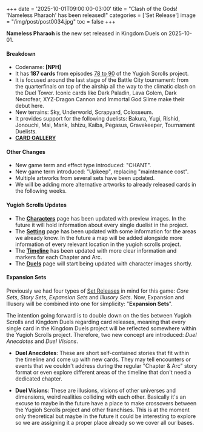 +++
date = '2025-10-01T09:00:00-03:00'
title = "Clash of the Gods! 'Nameless Pharaoh' has been released!"
categories = ['Set Release']
image = "/img/post/post0034.jpg"
toc = false
+++

**Nameless Pharaoh** is the new set released in Kingdom Duels on 2025-10-01.

#### Breakdown

- Codename: **[NPH]**
- It has **187 cards** from episodes [78 to 90](/story/battle-city-arc/) of the Yugioh Scrolls project.
- It is focused around the last stage of the Battle City tournament: from the quarterfinals on top of the airship all the way to the climatic clash on the Duel Tower. Iconic cards like Dark Paladin, Lava Golem, Dark Necrofear, XYZ-Dragon Cannon and Immortal God Slime make their debut here.
- New terrains: Sky, Underworld, Scrapyard, Colosseum.
- It provides support for the following duelists: Bakura, Yugi, Rishid, Jonouchi, Mai, Marik, Ishizu, Kaiba, Pegasus, Gravekeeper, Tournament Duelists.
- [**CARD GALLERY**](/deckbuilder/?search=set%253ANPH)

#### Other Changes

- New game term and effect type introduced: "CHANT".
- New game term introduced: "Upkeep", replacing "maintenance cost".
- Multiple artworks from several sets have been updated.
- We will be adding more alternative artworks to already released cards in the following weeks.

#### Yugioh Scrolls Updates

- The **[Characters](/scrolls/characters/)** page has been updated with preview images. In the future it will hold information about every single duelist in the project.
- The **[Setting](/scrolls/world/)** page has been updated with some information for the areas we already know. In the future a map will be added alongside more information of every relevant location in the yugioh scrolls project.
- The **[Timeline](/scrolls/timeline/)** has been updated with more clear information and markers for each Chapter and Arc.
- The **[Duels](/scrolls/duels/)** page will start being updated with character images shortly.


#### Expansion Sets

Previously we had four types of [Set Releases](/releases/) in mind for this game: *Core Sets*, *Story Sets*, *Expansion Sets* and *Illusory Sets*. Now, Expansion and Illusory will be combined into one for simplicity: "**Expansion Sets**".

The intention going forward is to double down on the ties between Yugioh Scrolls and Kingdom Duels regarding card releases, meaning that every single card in the Kingdom Duels project will be reflected somewhere within the Yugioh Scrolls project. Therefore, two new concept are introduced: *Duel Anecdotes* and *Duel Visions*.

- **Duel Anecdotes**: These are short self-contained stories that fit within the timeline and come up with new cards. They may tell encounters or events that we couldn't address during the regular "Chapter & Arc" story format or even explore different areas of the timeline that don't need a dedicated chapter.

- **Duel Visions**: These are illusions, visions of other universes and dimensions, weird realities colliding with each other. Basically it's an excuse to maybe in the future have a place to make crossovers between the Yugioh Scrolls project and other franchises. This is at the moment only theoretical but maybe in the future it could be interesting to explore so we are assigning it a proper place already so we cover all our bases.
